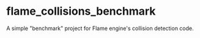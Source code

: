 # flame_collisions_benchmark

A simple "benchmark" project for Flame engine's collision detection code.
